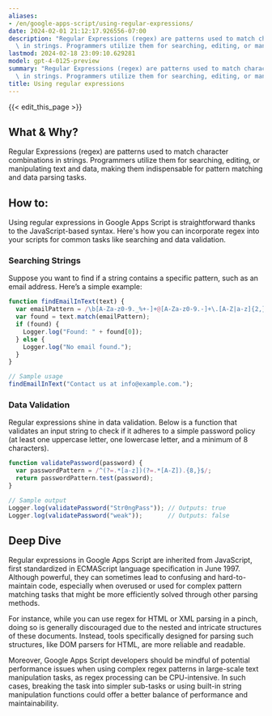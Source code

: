 ```yaml
---
aliases:
- /en/google-apps-script/using-regular-expressions/
date: 2024-02-01 21:12:17.926556-07:00
description: "Regular Expressions (regex) are patterns used to match character combinations\
  \ in strings. Programmers utilize them for searching, editing, or manipulating\u2026"
lastmod: 2024-02-18 23:09:10.629281
model: gpt-4-0125-preview
summary: "Regular Expressions (regex) are patterns used to match character combinations\
  \ in strings. Programmers utilize them for searching, editing, or manipulating\u2026"
title: Using regular expressions
---
```


{{< edit_this_page >}}

## What & Why?

Regular Expressions (regex) are patterns used to match character combinations in strings. Programmers utilize them for searching, editing, or manipulating text and data, making them indispensable for pattern matching and data parsing tasks.

## How to:

Using regular expressions in Google Apps Script is straightforward thanks to the JavaScript-based syntax. Here's how you can incorporate regex into your scripts for common tasks like searching and data validation.

### Searching Strings

Suppose you want to find if a string contains a specific pattern, such as an email address. Here’s a simple example:

```javascript
function findEmailInText(text) {
  var emailPattern = /\b[A-Za-z0-9._%+-]+@[A-Za-z0-9.-]+\.[A-Z|a-z]{2,}\b/;
  var found = text.match(emailPattern);
  if (found) {
    Logger.log("Found: " + found[0]);
  } else {
    Logger.log("No email found.");
  }
}

// Sample usage
findEmailInText("Contact us at info@example.com.");
```

### Data Validation

Regular expressions shine in data validation. Below is a function that validates an input string to check if it adheres to a simple password policy (at least one uppercase letter, one lowercase letter, and a minimum of 8 characters).

```javascript
function validatePassword(password) {
  var passwordPattern = /^(?=.*[a-z])(?=.*[A-Z]).{8,}$/;
  return passwordPattern.test(password);
}

// Sample output
Logger.log(validatePassword("Str0ngPass")); // Outputs: true
Logger.log(validatePassword("weak"));       // Outputs: false
```

## Deep Dive

Regular expressions in Google Apps Script are inherited from JavaScript, first standardized in ECMAScript language specification in June 1997. Although powerful, they can sometimes lead to confusing and hard-to-maintain code, especially when overused or used for complex pattern matching tasks that might be more efficiently solved through other parsing methods.

For instance, while you can use regex for HTML or XML parsing in a pinch, doing so is generally discouraged due to the nested and intricate structures of these documents. Instead, tools specifically designed for parsing such structures, like DOM parsers for HTML, are more reliable and readable.

Moreover, Google Apps Script developers should be mindful of potential performance issues when using complex regex patterns in large-scale text manipulation tasks, as regex processing can be CPU-intensive. In such cases, breaking the task into simpler sub-tasks or using built-in string manipulation functions could offer a better balance of performance and maintainability.
